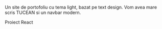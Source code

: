 Un site de portofoliu cu tema light, bazat pe text design. Vom avea mare scris TUCEAN si un navbar modern.

Proiect React


